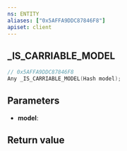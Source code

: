 ```yaml
---
ns: ENTITY
aliases: ["0x5AFFA9DDC87846F8"]
apiset: client
---
```

## _IS_CARRIABLE_MODEL

```c
// 0x5AFFA9DDC87846F8
Any _IS_CARRIABLE_MODEL(Hash model);
```


## Parameters
* **model**:

## Return value